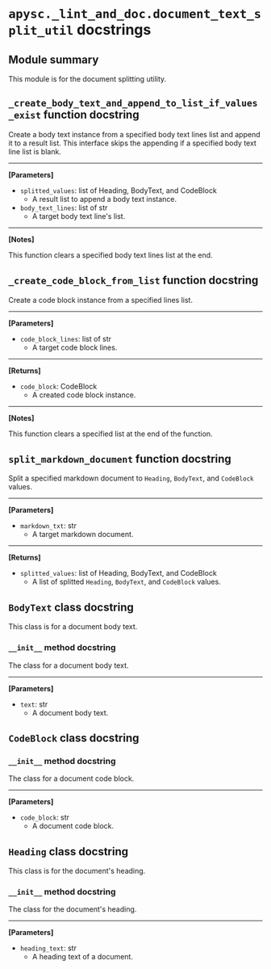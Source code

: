 # `apysc._lint_and_doc.document_text_split_util` docstrings

## Module summary

This module is for the document splitting utility.

## `_create_body_text_and_append_to_list_if_values_exist` function docstring

Create a body text instance from a specified body text lines list and append it to a result list. This interface skips the appending if a specified body text line list is blank.<hr>

**[Parameters]**

- `splitted_values`: list of Heading, BodyText, and CodeBlock
  - A result list to append a body text instance.
- `body_text_lines`: list of str
  - A target body text line's list.

<hr>

**[Notes]**

This function clears a specified body text lines list at the end.

## `_create_code_block_from_list` function docstring

Create a code block instance from a specified lines list.<hr>

**[Parameters]**

- `code_block_lines`: list of str
  - A target code block lines.

<hr>

**[Returns]**

- `code_block`: CodeBlock
  - A created code block instance.

<hr>

**[Notes]**

This function clears a specified list at the end of the function.

## `split_markdown_document` function docstring

Split a specified markdown document to `Heading`, `BodyText`, and `CodeBlock` values.<hr>

**[Parameters]**

- `markdown_txt`: str
  - A target markdown document.

<hr>

**[Returns]**

- `splitted_values`: list of Heading, BodyText, and CodeBlock
  - A list of splitted `Heading`, `BodyText`, and `CodeBlock` values.

## `BodyText` class docstring

This class is for a document body text.

### `__init__` method docstring

The class for a document body text.<hr>

**[Parameters]**

- `text`: str
  - A document body text.

## `CodeBlock` class docstring

### `__init__` method docstring

The class for a document code block.<hr>

**[Parameters]**

- `code_block`: str
  - A document code block.

## `Heading` class docstring

This class is for the document's heading.

### `__init__` method docstring

The class for the document's heading.<hr>

**[Parameters]**

- `heading_text`: str
  - A heading text of a document.